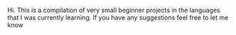 Hi. This is a compilation of very small beginner projects in the languages that I was currently learning. If you have any suggestions feel free to let me know
